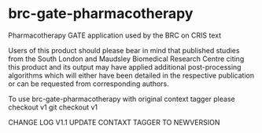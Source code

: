 # brc-gate-pharmacotherapy
Pharmacotherapy GATE application used by the BRC on CRIS text

Users of this product should please bear in mind that published studies from the South London and Maudsley Biomedical Research Centre citing this product and its output may have applied additional post-processing algorithms which will either have been detailed in the respective publication or can be requested from corresponding authors.

To use brc-gate-pharmacotherapy with original context tagger please checkout v1
git checkout v1 

CHANGE LOG
V1.1 UPDATE CONTAXT TAGGER TO NEWVERSION
